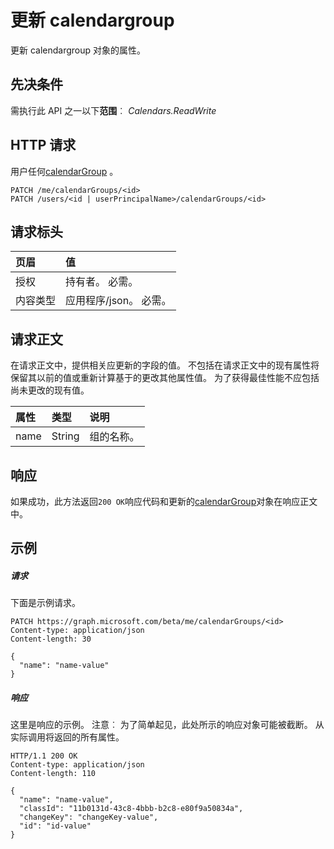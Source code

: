 # <a name="update-calendargroup"></a>更新 calendargroup

更新 calendargroup 对象的属性。
## <a name="prerequisites"></a>先决条件
需执行此 API 之一以下**范围**︰ _Calendars.ReadWrite_
## <a name="http-request"></a>HTTP 请求
<!-- { "blockType": "ignored" } -->
用户任何[calendarGroup](../resources/calendargroup.md) 。
```http
PATCH /me/calendarGroups/<id>
PATCH /users/<id | userPrincipalName>/calendarGroups/<id>
```
## <a name="request-headers"></a>请求标头
| 页眉       | 值 |
|:---------------|:--------|
| 授权  | 持有者<token>。 必需。  |
| 内容类型  | 应用程序/json。 必需。  |

## <a name="request-body"></a>请求正文
在请求正文中，提供相关应更新的字段的值。 不包括在请求正文中的现有属性将保留其以前的值或重新计算基于的更改其他属性值。 为了获得最佳性能不应包括尚未更改的现有值。

| 属性     | 类型   |说明|
|:---------------|:--------|:----------|
|name|String|组的名称。|

## <a name="response"></a>响应
如果成功，此方法返回`200 OK`响应代码和更新的[calendarGroup](../resources/calendargroup.md)对象在响应正文中。
## <a name="example"></a>示例
##### <a name="request"></a>请求
下面是示例请求。
<!-- {
  "blockType": "request",
  "name": "update_calendargroup"
}-->
```http
PATCH https://graph.microsoft.com/beta/me/calendarGroups/<id>
Content-type: application/json
Content-length: 30

{
  "name": "name-value"
}
```
##### <a name="response"></a>响应
这里是响应的示例。 注意︰ 为了简单起见，此处所示的响应对象可能被截断。 从实际调用将返回的所有属性。
<!-- {
  "blockType": "response",
  "truncated": true,
  "@odata.type": "microsoft.graph.calendarGroup"
} -->
```http
HTTP/1.1 200 OK
Content-type: application/json
Content-length: 110

{
  "name": "name-value",
  "classId": "11b0131d-43c8-4bbb-b2c8-e80f9a50834a",
  "changeKey": "changeKey-value",
  "id": "id-value"
}
```

<!-- uuid: 8fcb5dbc-d5aa-4681-8e31-b001d5168d79
2015-10-25 14:57:30 UTC -->
<!-- {
  "type": "#page.annotation",
  "description": "Update calendargroup",
  "keywords": "",
  "section": "documentation",
  "tocPath": ""
}-->
